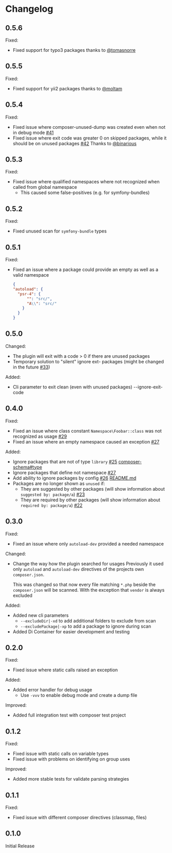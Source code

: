 # Changelog

## 0.5.6
Fixed:
- Fixed support for typo3 packages thanks to [@tomasnorre](https://github.com/tomasnorre) 

## 0.5.5
Fixed:
- Fixed support for yii2 packages thanks to [@moltam](https://github.com/moltam)
 
## 0.5.4
Fixed:
- Fixed issue where composer-unused-dump was created even when not in debug mode [#41](https://github.com/icanhazstring/composer-unused/issues/41)
- Fixed issue where exit code was greater 0 on skipped packages, while it should be on unused packages [#42](https://github.com/icanhazstring/composer-unused/pull/42) Thanks to [@binarious](https://github.com/binarious)

## 0.5.3
Fixed:
- Fixed issue where qualified namespaces where not recognized when called from global namespace
  - This caused some false-positives (e.g. for symfony-bundles)

## 0.5.2
Fixed:
- Fixed unused scan for `symfony-bundle` types

## 0.5.1
Fixed:
- Fixed an issue where a package could provide an empty as well as a valid namespace

  ```json
  {
  "autoload": {
    "psr-4": {
        "": "src/",
        "A\\": "src/"
      }
    }
  }
  ```

## 0.5.0
Changed:
- The plugin will exit with a code > 0 if there are unused packages
- Temporary solution to "silent" ignore ext- packages (might be changed in the future [#33](https://github.com/icanhazstring/composer-unused/issues/33))

Added:
 - Cli parameter to exit clean (even with unused packages) --ignore-exit-code

## 0.4.0
Fixed:
- Fixed an issue where class constant `Namespace\Foobar::class` was not recognized as usage [#29](https://github.com/icanhazstring/composer-unused/issues/29)
- Fixed an issue where an empty namespace caused an exception [#27](https://github.com/icanhazstring/composer-unused/issues/27)

Added:
- Ignore packages that are not of type `library` [#25](https://github.com/icanhazstring/composer-unused/issues/25) [composer-schema#type](https://getcomposer.org/doc/04-schema.md#type)
- Ignore packages that define not namespace [#27](https://github.com/icanhazstring/composer-unused/issues/27)
- Add ability to ignore packages by config [#26](https://github.com/icanhazstring/composer-unused/issues/26) [README.md](https://github.com/icanhazstring/composer-unused#ignore-by-config)
- Packages are no longer shown as `unused` if: 
  - They are suggested by other packages (will show information about `suggested by: package/a`) [#23](https://github.com/icanhazstring/composer-unused/issues/23)
  - They are required by other packages (will show information about `required by: package/a`) [#22](https://github.com/icanhazstring/composer-unused/issues/22)

## 0.3.0
Fixed:
- Fixed an issue where only `autoload-dev` provided a needed namespace

Changed:
- Change the way how the plugin searched for usages
  Previously it used only `autoload` and `autoload-dev` directives of the projects own `composer.json`.
  
  This was changed so that now every file matching `*.php` beside the `composer.json` will be scanned.
  With the exception that `vendor` is always excluded
  
Added:
- Added new cli parameters
  - `--excludeDir|-xd` to add additional folders to exclude from scan
  - `--excludePackage|-xp` to add a package to ignore during scan
- Added Di Container for easier development and testing

## 0.2.0
Fixed:
- Fixed issue where static calls raised an exception

Added:
- Added error handler for debug usage
  - Use `-vvv` to enable debug mode and create a dump file

Improved:
- Added full integration test with composer test project

## 0.1.2
Fixed:
- Fixed issue with static calls on variable types
- Fixed issue with problems on identifying on group uses

Improved:
- Added more stable tests for validate parsing strategies

## 0.1.1
Fixed:
- Fixed issue with different composer directives (classmap, files)

## 0.1.0
Initial Release
